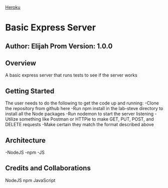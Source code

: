 

[Heroku](https://git.heroku.com/elijahs-basic-express-server.git)

# Basic Express Server

## Author: Elijah Prom Version: 1.0.0

## Overview
A basic express server that runs tests to see if the server works

## Getting Started
The user needs to do the following to get the code up and running: -Clone the repository from github here -Run npm install in the lab-steve directory to install all the Node packages -Run nodemon to start the server listening -Utilize something like Postman or HTTPie to make GET, PUT, POST, and DELETE requests -Make certain they match the format described above

## Architecture
-NodeJS -npm -JS


## Credits and Collaborations
NodeJS npm JavaScript
